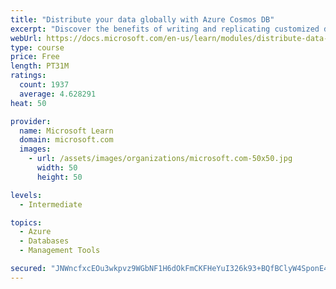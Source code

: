 ```yaml
---
title: "Distribute your data globally with Azure Cosmos DB"
excerpt: "Discover the benefits of writing and replicating customized data to regions around the world with Azure Cosmos DB global distribution."
webUrl: https://docs.microsoft.com/en-us/learn/modules/distribute-data-globally-with-cosmos-db/
type: course
price: Free
length: PT31M
ratings:
  count: 1937
  average: 4.628291
heat: 50

provider:
  name: Microsoft Learn
  domain: microsoft.com
  images:
    - url: /assets/images/organizations/microsoft.com-50x50.jpg
      width: 50
      height: 50

levels:
  - Intermediate

topics:
  - Azure
  - Databases
  - Management Tools

secured: "JNWncfxcEOu3wkpvz9WGbNF1H6dOkFmCKFHeYuI326k93+BQfBClyW4SponE4OCgQux1P88iVCBKKOkGo99qKFy4mmO/NSGd96sxfmCufwKyoZ6Fep9HA9X19l0SQzmVtpg7XVrCTe7Ou+5gR7KZzzpyO6YJgbqnCoJiBaSrTTi+XkKPo5ntwFcAL3keEUcstqfHJzvCsR/iOnRMSh/cZr1jipM7lN4wWpDXRb0zyQqPmM0SSaqGS4fVQsjXB7tAjJvLz39MhwXfUTvP/yj2WxVKBgUsYwBdnZmHWuy60HOv4pKpTPhEnVi7oiZ5PDomSBtJ9a6XUQSUBwQIITHSYQFhReuUtyWUhRVqE9KP2HmFPJ+CppaKMpX+dYeMPvDLJ2AYCGNB8qWpKSy8dVjgqD0OOyyp1se7dlyQf0zF9es=;CYsbUQDK7LqxtQ4+oVSifA=="
---
```


